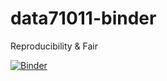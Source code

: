 # data71011-binder
Reproducibility &amp; Fair


[![Binder](https://mybinder.org/badge_logo.svg)](https://mybinder.org/v2/gh/tasemgt/data71011-binder/HEAD)
